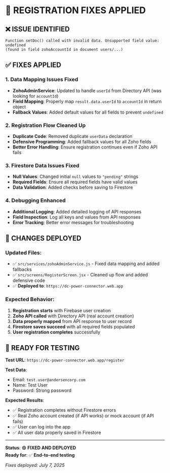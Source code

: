 # 🔧 REGISTRATION FIXES APPLIED

## ❌ **ISSUE IDENTIFIED**
```
Function setDoc() called with invalid data. Unsupported field value: undefined 
(found in field zohoAccountId in document users/...)
```

## ✅ **FIXES APPLIED**

### **1. Data Mapping Issues Fixed**
- **ZohoAdminService**: Updated to handle `userId` from Directory API (was looking for `accountId`)
- **Field Mapping**: Properly map `result.data.userId` to `accountId` in return object
- **Fallback Values**: Added default values for all fields to prevent `undefined`

### **2. Registration Flow Cleaned Up**
- **Duplicate Code**: Removed duplicate `userData` declaration
- **Defensive Programming**: Added fallback values for all Zoho fields
- **Better Error Handling**: Ensure registration continues even if Zoho API fails

### **3. Firestore Data Issues Fixed**
- **Null Values**: Changed initial `null` values to `"pending"` strings
- **Required Fields**: Ensure all required fields have valid values
- **Data Validation**: Added checks before saving to Firestore

### **4. Debugging Enhanced**
- **Additional Logging**: Added detailed logging of API responses
- **Field Inspection**: Log all keys and values from API responses
- **Error Tracking**: Better error messages for troubleshooting

## 🚀 **CHANGES DEPLOYED**

### **Updated Files:**
- ✅ `src/services/zohoAdminService.js` - Fixed data mapping and added fallbacks
- ✅ `src/screens/RegisterScreen.jsx` - Cleaned up flow and added defensive code
- ✅ **Deployed to**: `https://dc-power-connector.web.app`

### **Expected Behavior:**
1. **Registration starts** with Firebase user creation
2. **Zoho API called** with Directory API (real account creation)
3. **Data properly mapped** from API response to user record
4. **Firestore saves succeed** with all required fields populated
5. **User registration completes** successfully

## 🧪 **READY FOR TESTING**

**Test URL**: `https://dc-power-connector.web.app/register`

**Test Data**:
- Email: `test.user@andersencorp.com`
- Name: Test User
- Password: Strong password

**Expected Results**:
- ✅ Registration completes without Firestore errors
- ✅ Real Zoho account created (if API works) or mock account (if API fails)
- ✅ User can log into the app
- ✅ All user data properly saved in Firestore

---

**Status**: 🟢 **FIXED AND DEPLOYED**  
**Ready for**: ✅ **End-to-end testing**

*Fixes deployed: July 7, 2025*
